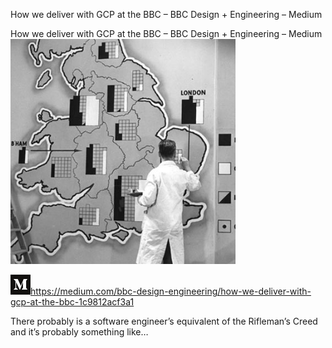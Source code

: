 How we deliver with GCP at the BBC – BBC Design + Engineering – Medium

How we deliver with GCP at the BBC – BBC Design + Engineering – Medium
![](../_resources/e32e08ada4e7f3e69517cd8cad269863.png)

![](../_resources/a59c6579e2ce83f917bf56063cfff56c.png)https://medium.com/bbc-design-engineering/how-we-deliver-with-gcp-at-the-bbc-1c9812acf3a1

There probably is a software engineer’s equivalent of the Rifleman’s Creed and it’s probably something like…